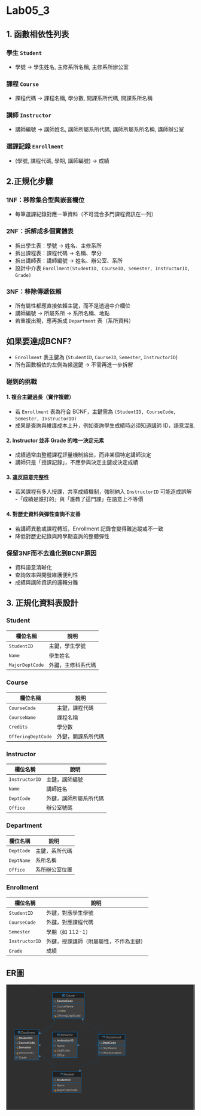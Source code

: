# Lab05_3
## 1. 函數相依性列表
### 學生 `Student`
- 學號 → 學生姓名, 主修系所名稱, 主修系所辦公室

### 課程 `Course`
- 課程代碼 → 課程名稱, 學分數, 開課系所代碼, 開課系所名稱

### 講師 `Instructor`
- 講師編號 → 講師姓名, 講師所屬系所代碼, 講師所屬系所名稱, 講師辦公室

### 選課記錄 `Enrollment`
- (學號, 課程代碼, 學期, 講師編號) → 成績

## 2.正規化步驟

### 1NF：移除集合型與嵌套欄位
- 每筆選課紀錄對應一筆資料（不可混合多門課程資訊在一列）

### 2NF：拆解成多個實體表
- 拆出學生表：學號 → 姓名、主修系所
- 拆出課程表：課程代碼 → 名稱、學分
- 拆出講師表：講師編號 → 姓名、辦公室、系所
- 設計中介表 `Enrollment(StudentID, CourseID, Semester, InstructorID, Grade)`

### 3NF：移除傳遞依賴
- 所有屬性都應直接依賴主鍵，而不是透過中介欄位
- 講師編號 → 所屬系所 → 系所名稱、地點
- 若重複出現，應再拆成 `Department` 表（系所資料）

## 如果要達成BCNF?
- `Enrollment` 表主鍵為 (`StudentID`, `CourseID`, `Semester`, `InstructorID`)
- 所有函數相依的左側為候選鍵 → 不需再進一步拆解

### 碰到的挑戰
#### 1. 複合主鍵過長（實作複雜）
-  若 `Enrollment` 表為符合 BCNF，主鍵需為 `(StudentID, CourseCode, Semester, InstructorID)`
-  成果是查詢與維護成本上升，例如查詢學生成績時必須知道講師 ID，語意混亂
#### 2. Instructor 並非 Grade 的唯一決定元素
- 成績通常由整體課程評量機制給出，而非某個特定講師決定
- 講師只是「授課記錄」，不應參與決定主鍵或決定成績
#### 3. 違反語意完整性
- 若某課程有多人授課，共享成績機制，強制納入 `InstructorID` 可能造成誤解  
-「成績是誰打的」與「誰教了這門課」在語意上不等價
#### 4. 對歷史資料與彈性查詢不友善
- 若講師異動或課程轉班，Enrollment 記錄會變得難追蹤或不一致
- 降低對歷史紀錄與跨學期查詢的整體彈性

### 保留3NF而不去進化到BCNF原因
- 資料語意清晰化
- 查詢效率與開發維護便利性
- 成績與講師資訊的邏輯分離

## 3. 正規化資料表設計

### Student
  | 欄位名稱       | 說明                   |
  |----------------|------------------------|
  | `StudentID`    | 主鍵，學生學號         |
  | `Name`         | 學生姓名               |
  | `MajorDeptCode`| 外鍵，主修科系代碼     |
### Course
  | 欄位名稱          | 說明                     |
  |-------------------|--------------------------|
  | `CourseCode`      | 主鍵，課程代碼           |
  | `CourseName`      | 課程名稱                 |
  | `Credits`         | 學分數                   |
  | `OfferingDeptCode`| 外鍵，開課系所代碼       |
### Instructor
  | 欄位名稱       | 說明                     |
  |----------------|--------------------------|
  | `InstructorID` | 主鍵，講師編號           |
  | `Name`         | 講師姓名                 |
  | `DeptCode`     | 外鍵，講師所屬系所代碼   |
  | `Office`       | 辦公室號碼               |
### Department
  | 欄位名稱    | 說明         |
  |-------------|--------------|
  | `DeptCode`  | 主鍵，系所代碼 |
  | `DeptName`  | 系所名稱     |
  | `Office`    | 系所辦公室位置 |
### Enrollment
  | 欄位名稱       | 說明                               |
  |----------------|-----------------------------------|
  | `StudentID`    | 外鍵，對應學生學號                  |
  | `CourseCode`   | 外鍵，對應課程代碼                  |
  | `Semester`     | 學期（如 112-1）                    |
  | `InstructorID` | 外鍵，授課講師（附屬屬性，不作為主鍵）|
  | `Grade`        | 成績                               |

## ER圖

![Lab05_03](https://github.com/Fukulyn/Lab-05/blob/main/Lab05_3/Lab05_03.png)







